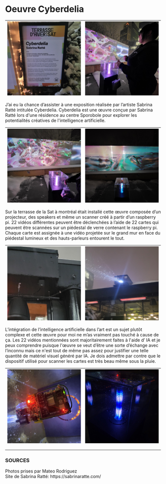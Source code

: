 <h1>Oeuvre Cyberdelia </h1>

![photo](img/credits_cyberdelia.jpg) | ![photo](img/cat_cyberdelia01.jpg) 
:-------------------------:|:-------------------------:

J’ai eu la chance d’assister à une exposition réalisée par l’artiste Sabrina Ratté intitulée Cyberdelia. Cyberdelia est une œuvre conçue par Sabrina Ratté lors d'une résidence au centre Sporobole pour explorer les potentialités créatives de l'intelligence artificielle. 

![photo](img/cyberdelia03.jpg) | ![photo](img/cyberdelia02.jpg) 
:-------------------------:|:-------------------------:


Sur la terrasse de la Sat à montréal était installé cette œuvre composée d’un projecteur, des speakers et même un scanner créé à partir d’un raspberry pi. 22 vidéos différentes peuvent être déclenchées à l’aide de 22 cartes qui peuvent être scannées sur un piédestal de verre contenant le raspberry pi. Chaque carte est assignée à une vidéo projetée sur le grand mur en face du piédestal lumineux et des hauts-parleurs entourent le tout.

![photo](img/haut_parleur01.jpg) | ![photo](img/projecteur01.jpg) 
:-------------------------:|:-------------------------:


L’intégration de l’intelligence artificielle dans l’art est un sujet plutôt complexe et cette œuvre pour moi ne m’as vraiment pas touché à cause de ça. Les 22 vidéos mentionnées sont majoritairement faites à l'aide d’ IA et je peux comprendre puisque l'œuvre se veut d’être une sorte d’échange avec l’inconnu mais ce n'est tout de même pas assez pour justifier une telle quantité de matériel visuel généré par IA. Je dois admettre par contre que le dispositif utilisé pour scanner les cartes est très beau même sous la pluie.


![photo](img/raspberry03.jpg) | ![photo](img/piedestal01.jpg) 
:-------------------------:|:-------------------------:

------------

<h3>SOURCES</h3>
Photos prises par Mateo Rodriguez <br>
Site de Sabrina Ratté: https://sabrinaratte.com/


